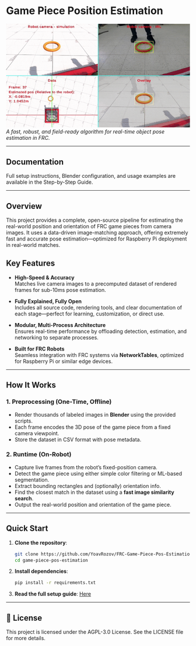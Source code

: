 # Game Piece Position Estimation

![Demo](docs/media/AlgorithmShowcase.gif)  
*A fast, robust, and field-ready algorithm for real-time object pose estimation in FRC.*

---
## Documentation
Full setup instructions, Blender configuration, and usage examples are available in the Step-by-Step Guide.

---
## Overview
This project provides a complete, open-source pipeline for estimating the real-world position and orientation of FRC game pieces from camera images. It uses a data-driven image-matching approach, offering extremely fast and accurate pose estimation—optimized for Raspberry Pi deployment in real-world matches.

## Key Features

- **High-Speed & Accuracy**  
  Matches live camera images to a precomputed dataset of rendered frames for sub-10ms pose estimation.
  
- **Fully Explained, Fully Open**  
  Includes all source code, rendering tools, and clear documentation of each stage—perfect for learning, customization, or direct use.

- **Modular, Multi-Process Architecture**  
  Ensures real-time performance by offloading detection, estimation, and networking to separate processes.

- **Built for FRC Robots**  
  Seamless integration with FRC systems via **NetworkTables**, optimized for Raspberry Pi or similar edge devices.

---

## How It Works

### 1. Preprocessing (One-Time, Offline)
- Render thousands of labeled images in **Blender** using the provided scripts.
- Each frame encodes the 3D pose of the game piece from a fixed camera viewpoint.
- Store the dataset in CSV format with pose metadata.

### 2. Runtime (On-Robot)
- Capture live frames from the robot’s fixed-position camera.
- Detect the game piece using either simple color filtering or ML-based segmentation.
- Extract bounding rectangles and (optionally) orientation info.
- Find the closest match in the dataset using a **fast image similarity search**.
- Output the real-world position and orientation of the game piece.

---

## Quick Start

1. **Clone the repository**:
   ```bash
   git clone https://github.com/YoavRozov/FRC-Game-Piece-Pos-Estimation.git
   cd game-piece-pos-estimation
   ```

2. **Install dependencies**:
   ```bash
   pip install -r requirements.txt
   ```

3. **Read the full setup guide**:
  [Here](https://yoavrozov.github.io/FRC-Game-Piece-Pos-Estimation/)

---

## 📜 License

This project is licensed under the AGPL-3.0 License. See the LICENSE file for more details.
